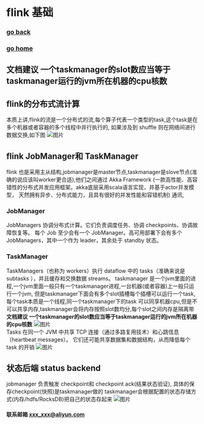 #  flink 基础
### [go back](/x2q/flink/flink)      
### [go home](/x2q)       

## 文档建议 一个taskmanager的slot数应当等于taskmanager运行的jvm所在机器的cpu核数

## flink的分布式流计算
本质上讲,flink的流是一个分布式的流,每个算子代表一个类型的task,这个task是在多个机器或者容器的多个线程中并行执行的,
如果涉及到 shuffle 则在网络间进行数据交换,如下图
![图片](/static/img/get4.PNG)  

## flink JobManager和 TaskManager 
flink 也是采用主从结构,jobmanager是master节点,taskmanager是slove节点(准确的说应该叫worker更合适),他们之间通过
Akka Framework (一款高性能、高容错性的分布式并发应用框架。akka底层采用scala语言实现，并基于actor并发模型，
天然拥有异步、分布式能力，且具有很好的并发性能和容错机制) 通讯,

### JobManager
JobManagers 协调分布式计算。它们负责调度任务、协调 checkpoints、协调故障恢复等。
每个 Job 至少会有一个 JobManager。高可用部署下会有多个 JobManagers，其中一个作为 leader，其余处于 standby 状态。
### TaskManager
TaskManagers（也称为 workers）执行 dataflow 中的 tasks（准确来说是 subtasks ），并且缓存和交换数据 streams。
taskmanager 是一个jvm里面的进程,一个jvm里面一般只有一个taskmanager进程,一台机器(或者容器)上一般只运行一个jvm,
但是taskmanager下面会有多个slot插槽每个插槽可以运行一个task,每个task本质是一个线程,同一个taskmanager下的task
可以同享机器cpu,但是不可以共享内存,taskmanager会将内存按照slot数均分,每个slot之间内存是隔离带
**文档建议 一个taskmanager的slot数应当等于taskmanager运行的jvm所在机器的cpu核数**
![图片](/static/img/get5.PNG)  
Tasks 在同一个 JVM 中共享 TCP 连接（通过多路复用技术）和心跳信息（heartbeat messages）。
它们还可能共享数据集和数据结构，从而降低每个 task 的开销
![图片](/static/img/get6.PNG)  
## 状态后端 status backend
jobmanager 负责触发 checkpoint和 checkpoint ack(结果状态验证), 具体的保存checkpoint(快照)是taskmanager做的
taskmanager会根据配置的状态存储方式(内存/hdfs/RocksDB)把自己的状态存起来
![图片](/static/img/get7.PNG)  
#### 联系邮箱 xxx_xxx@aliyun.com